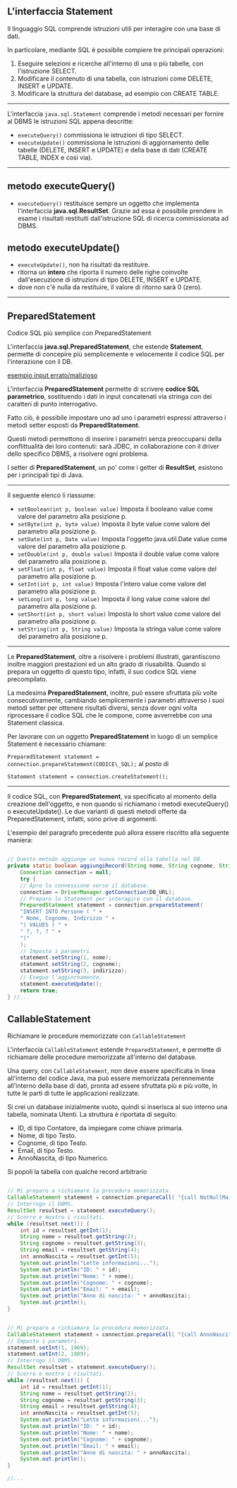 L'interfaccia Statement
-------------------------

Il linguaggio SQL comprende istruzioni utili per interagire con una base di dati.

In particolare, mediante SQL è possibile compiere tre principali operazioni:

1. Eseguire selezioni e ricerche all'interno di una o più tabelle, con l'istruzione SELECT.
2. Modificare il contenuto di una tabella, con istruzioni come DELETE, INSERT e UPDATE.
3. Modificare la struttura del database, ad esempio con CREATE TABLE.

---

L'interfaccia `java.sql.Statement` comprende i metodi necessari per fornire al DBMS le istruzioni SQL appena descritte:

* `executeQuery()` commissiona le istruzioni di tipo SELECT.
* `executeUpdate()` commissiona le istruzioni di aggiornamento delle tabelle (DELETE, INSERT e UPDATE) e della base di dati (CREATE TABLE, INDEX e così via).

---

## metodo executeQuery()

* `executeQuery()` restituisce sempre un oggetto che implementa l'interfaccia **java.sql.ResultSet**. Grazie ad essa è possibile prendere in esame i risultati restituiti dall'istruzione SQL di ricerca commissionata ad DBMS.

## metodo executeUpdate()

* `executeUpdate()`, non ha risultati da restituire.
* ritorna un **intero** che riporta il numero delle righe coinvolte dall'esecuzione di istruzioni di tipo DELETE, INSERT e UPDATE.
* dove non c'è nulla da restituire, il valore di ritorno sarà 0 (zero).

---

PreparedStatement
-------------------

Codice SQL più semplice con PreparedStatement 

L'interfaccia **java.sql.PreparedStatement**, che estende **Statement**, permette di concepire più semplicemente e velocemente il codice SQL per l'interazione con il DB.

[esempio input errato/malizioso]()

L'interfaccia **PreparedStatement** permette di scrivere **codice SQL parametrico**, sostituendo i dati in input concatenati via stringa con dei caratteri di punto interrogativo. 

Fatto ciò, è possibile impostare uno ad uno i parametri espressi attraverso i metodi setter esposti da **PreparedStatement**. 

Questi metodi permettono di inserire i parametri senza preoccuparsi della conflittualità dei loro contenuti: sarà JDBC, in collaborazione con il driver dello specifico DBMS, a risolvere ogni problema. 

I setter di **PreparedStatement**, un po' come i getter di **ResultSet**, esistono per i principali tipi di Java.

---

Il seguente elenco li riassume:

*   `setBoolean(int p, boolean value)` Imposta il booleano value come valore del parametro alla posizione p.
*   `setByte(int p, byte value)` Imposta il byte value come valore del parametro alla posizione p.
*   `setDate(int p, Date value)` Imposta l'oggetto java.util.Date value come valore del parametro alla posizione p.
*   `setDouble(int p, double value)` Imposta il double value come valore del parametro alla posizione p.
*   `setFloat(int p, float value)` Imposta il float value come valore del parametro alla posizione p.
*   `setInt(int p, int value)` Imposta l'intero value come valore del parametro alla posizione p.
*   `setLong(int p, long value)` Imposta il long value come valore del parametro alla posizione p.
*   `setShort(int p, short value)` Imposta lo short value come valore del parametro alla posizione p.
*   `setString(int p, String value)` Imposta la stringa value come valore del parametro alla posizione p.

---

Le **PreparedStatement**, oltre a risolvere i problemi illustrati, garantiscono inoltre maggiori prestazioni ed un alto grado di riusabilità. Quando si prepara un oggetto di questo tipo, infatti, il suo codice SQL viene precompilato.

La medesima **PreparedStatement**, inoltre, può essere sfruttata più volte consecutivamente, cambiando semplicemente i parametri attraverso i suoi metodi setter per ottenere risultati diversi, senza dover ogni volta riprocessare il codice SQL che le compone, come avverrebbe con una Statement classica.

Per lavorare con un oggetto **PreparedStatement** in luogo di un semplice Statement è necessario chiamare:

`PreparedStatement statement = connection.prepareStatement(CODICE\_SQL);` 
al posto di

`Statement statement = connection.createStatement();`

---

Il codice SQL, con **PreparedStatement**, va specificato al momento della creazione dell'oggetto, e non quando si richiamano i metodi executeQuery() o executeUpdate(). Le due varianti di questi metodi offerte da PreparedStatement, infatti, sono prive di argomenti.

L'esempio del paragrafo precedente può allora essere riscritto alla seguente maniera:

```java

// Questo metodo aggiunge un nuovo record alla tabella nel DB.
private static boolean aggiungiRecord(String nome, String cognome, String indirizzo) { // Preparo il riferimento alla connessione.
    Connection connection = null;
    try {
    // Apro la connessione verso il database.
    connection = DriverManager.getConnection(DB_URL);
    // Preparo lo Statement per interagire con il database.
    PreparedStatement statement = connection.prepareStatement(
    "INSERT INTO Persone ( " +
    " Nome, Cognome, Indirizzo " +
    ") VALUES ( " +
    " ?, ?, ? " +
    ")"
    );
    // Imposto i parametri.
    statement.setString(1, nome);
    statement.setString(2, cognome);
    statement.setString(3, indirizzo);
    // Eseguo l'aggiornamento.
    statement.executeUpdate();
    return true;
} //...

```

CallableStatement
-------------------

Richiamare le procedure memorizzate con `CallableStatement`

L'interfaccia `CallableStatement` estende `PreparedStatement`, e permette di richiamare delle procedure memorizzate all'interno del database.

Una query, con `CallableStatement`, non deve essere specificata in linea all'interno del codice Java, ma può essere memorizzata perennemente all'interno della base di dati, pronta ad essere sfruttata più e più volte, in tutte le parti di tutte le applicazioni realizzate.

Si crei un database inizialmente vuoto, quindi si inserisca al suo interno una tabella, nominata Utenti. La struttura è riportata di seguito:

* ID, di tipo Contatore, da impiegare come chiave primaria.
* Nome, di tipo Testo.
* Cognome, di tipo Testo.
* Email, di tipo Testo.
* AnnoNascita, di tipo Numerico.

Si popoli la tabella con qualche record arbitrario

```java

// Mi preparo a richiamare la procedura memorizzata.
CallableStatement statement = connection.prepareCall( "{call NotNullMail}" );
// Interrogo il DBMS.
ResultSet resultset = statement.executeQuery();
// Scorro e mostro i risultati.
while (resultset.next()) {
    int id = resultset.getInt(1);
    String nome = resultset.getString(2);
    String cognome = resultset.getString(3);
    String email = resultset.getString(4);
    int annoNascita = resultset.getInt(5);
    System.out.println("Lette informazioni...");
    System.out.println("ID: " + id);
    System.out.println("Nome: " + nome);
    System.out.println("Cognome: " + cognome);
    System.out.println("Email: " + email);
    System.out.println("Anno di nascita: " + annoNascita);
    System.out.println();
}

```

```java

// Mi preparo a richiamare la procedura memorizzata.
CallableStatement statement = connection.prepareCall( "{call AnnoNascita(?,?)}" );
// Imposto i parametri.
statement.setInt(1, 1969);
statement.setInt(2, 1989);
// Interrogo il DBMS.
ResultSet resultset = statement.executeQuery();
// Scorro e mostro i risultati.
while (resultset.next()) {
    int id = resultset.getInt(1);
    String nome = resultset.getString(2);
    String cognome = resultset.getString(3);
    String email = resultset.getString(4);
    int annoNascita = resultset.getInt(5);
    System.out.println("Lette informazioni...");
    System.out.println("ID: " + id);
    System.out.println("Nome: " + nome);
    System.out.println("Cognome: " + cognome);
    System.out.println("Email: " + email);
    System.out.println("Anno di nascita: " + annoNascita);
    System.out.println();
}

//...

```
